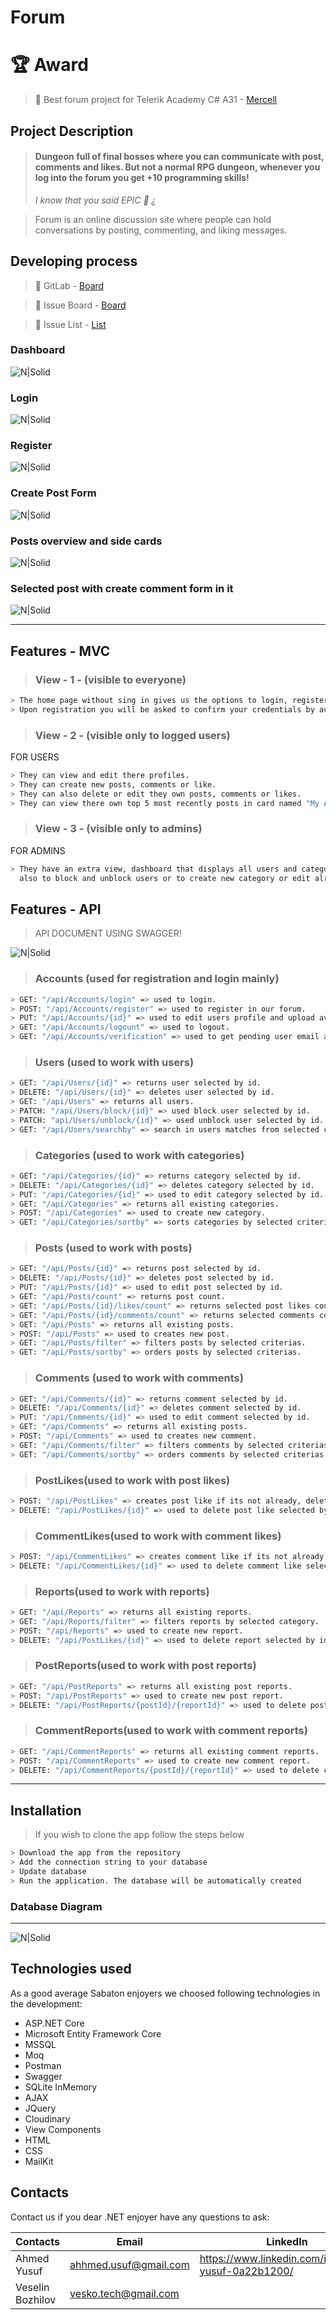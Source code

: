 # **Forum**

# **:trophy: Award**
>:rocket: Best forum project for Telerik Academy C# A31 - [Mercell](https://www.negometrix.com)

## Project Description
>#### Dungeon full of final bosses where you can communicate with post, comments and likes. But not a normal RPG dungeon, whenever you log into the forum you get +10 programming skills!
> _I know that you said EPIC :space_invader: ¿_

> Forum is an online discussion site where people can hold conversations by posting, commenting, and liking messages.

## Developing process
> :memo: GitLab - [Board](https://gitlab.com/veselin-ahmed1/forum)

> :memo: Issue Board - [Board](https://gitlab.com/veselin-ahmed1/forum/-/boards/3501326)

> :memo: Issue List - [List](https://gitlab.com/veselin-ahmed1/forum/-/issues)

### Dashboard
![N|Solid](https://res.cloudinary.com/ddipdwbtm/image/upload/v1638959725/Gitlab-readme/Forum-Dashboard_tpggds.png)
### Login
![N|Solid](https://res.cloudinary.com/ddipdwbtm/image/upload/v1638713224/Gitlab-readme/Login-Forum_eows8v.png)
### Register
![N|Solid](https://res.cloudinary.com/ddipdwbtm/image/upload/v1638713396/Gitlab-readme/Forum-Register_labset.png)
### Create Post Form
![N|Solid](https://res.cloudinary.com/ddipdwbtm/image/upload/v1638713500/Gitlab-readme/Crete-Post-Forum_padwux.png)
### Posts overview and side cards
![N|Solid](https://res.cloudinary.com/ddipdwbtm/image/upload/v1638959955/Gitlab-readme/Post-Overview-Sidecards_afkvks.png)
### Selected post with create comment form in it
![N|Solid](https://res.cloudinary.com/ddipdwbtm/image/upload/v1638960129/Gitlab-readme/Selected-Post-W-Comments_llgdca.png)

---

## Features - MVC

> ### View - 1  - (visible to everyone)
```sh
> The home page without sing in gives us the options to login, register, search and filter posts too. 
> Upon registration you will be asked to confirm your credentials by accepting the confirmation email.
```
> ### View - 2 - (visible only to logged users)
FOR USERS
```sh
> They can view and edit there profiles.
> They can create new posts, comments or like.
> They can also delete or edit they own posts, comments or likes.
> They can view there own top 5 most recently posts in card named "My Active Posts". 
```
> ### View - 3 - (visible only to admins)
FOR ADMINS
```sh
> They have an extra view, dashboard that displays all users and categories, have an search option in it 
  also to block and unblock users or to create new category or edit already existing category.
```
## Features - API

> API DOCUMENT USING SWAGGER!

![N|Solid](https://res.cloudinary.com/ddipdwbtm/image/upload/v1638960849/Gitlab-readme/Forum-Swagger_glklm6.png)

> ### Accounts (used for registration and login mainly)
```sh
> GET: "/api/Accounts/login" => used to login.
> POST: "/api/Accounts/register" => used to register in our forum.
> PUT: "/api/Accounts/{id}" => used to edit users profile and upload avatar.
> GET: "/api/Accounts/logount" => used to logout.
> GET: "/api/Accounts/verification" => used to get pending user email and verification code to accept him as our homie.
```
> ### Users (used to work with users)
```sh
> GET: "/api/Users/{id}" => returns user selected by id.
> DELETE: "/api/Users/{id}" => deletes user selected by id.
> GET: "/api/Users" => returns all users.
> PATCH: "/api/Users/block/{id}" => used block user selected by id.
> PATCH: "api/Users/unblock/{id}" => used unblock user selected by id.
> GET: "/api/Users/searchby" => search in users matches from selected criterias.
```
> ### Categories (used to work with categories)
```sh
> GET: "/api/Categories/{id}" => returns category selected by id.
> DELETE: "/api/Categories/{id}" => deletes category selected by id.
> PUT: "/api/Categories/{id}" => used to edit category selected by id.
> GET: "/api/Categories" => returns all existing categories.
> POST: "/api/Categories" => used to create new category.
> GET: "/api/Categories/sortby" => sorts categories by selected criterias.
```
> ### Posts (used to work with posts)
```sh
> GET: "/api/Posts/{id}" => returns post selected by id.
> DELETE: "/api/Posts/{id}" => deletes post selected by id.
> PUT: "/api/Posts/{id}" => used to edit post selected by id.
> GET: "/api/Posts/count" => returns post count.
> GET: "/api/Posts/{id}/likes/count" => returns selected post likes count.
> GET: "/api/Posts/{id}/comments/count" => returns selected comments count.
> GET: "/api/Posts" => returns all existing posts.
> POST: "/api/Posts" => used to creates new post.
> GET: "/api/Posts/filter" => filters posts by selected criterias.
> GET: "/api/Posts/sortby" => orders posts by selected criterias.
```
> ### Comments (used to work with comments)
```sh
> GET: "/api/Comments/{id}" => returns comment selected by id.
> DELETE: "/api/Comments/{id}" => deletes comment selected by id.
> PUT: "/api/Comments/{id}" => used to edit comment selected by id.
> GET: "/api/Comments" => returns all existing posts.
> POST: "/api/Comments" => used to creates new comment.
> GET: "/api/Comments/filter" => filters comments by selected criterias.
> GET: "/api/Comments/sortby" => orders comments by selected criterias.
```
> ### PostLikes(used to work with post likes)
```sh
> POST: "/api/PostLikes" => creates post like if its not already, deletes it if its created and undelete it if the like was deleted before.
> DELETE: "/api/PostLikes/{id}" => used to delete post like selected by id.
```
> ### CommentLikes(used to work with comment likes)
```sh
> POST: "/api/CommentLikes" => creates comment like if its not already, deletes it if its created and undelete it if the like was deleted before.
> DELETE: "/api/CommentLikes/{id}" => used to delete comment like selected by id.
```
> ### Reports(used to work with reports)
```sh 
> GET: "/api/Reports" => returns all existing reports.
> GET: "/api/Reports/filter" => filters reports by selected category.
> POST: "/api/Reports" => used to create new report.
> DELETE: "/api/PostLikes/{id}" => used to delete report selected by id.
```
> ### PostReports(used to work with post reports)
```sh
> GET: "/api/PostReports" => returns all existing post reports.
> POST: "/api/PostReports" => used to create new post report.
> DELETE: "/api/PostReports/{postId}/{reportId}" => used to delete post report selected by post and report Id.
```
> ### CommentReports(used to work with comment reports)
```sh
> GET: "/api/CommentReports" => returns all existing comment reports.
> POST: "/api/CommentReports" => used to create new comment report.
> DELETE: "/api/CommentReports/{postId}/{reportId}" => used to delete comment report selected by comment and report Id.
```
---
## Installation
> If you wish to clone the app follow the steps below
```sh
> Download the app from the repository
> Add the connection string to your database
> Update database
> Run the application. The database will be automatically created
```
### Database Diagram
---
![N|Solid](https://res.cloudinary.com/ddipdwbtm/image/upload/v1638864917/Gitlab-readme/Forum-Database-Diagram_a9bllv.png)

## Technologies used
As a good average Sabaton enjoyers we choosed following technologies in the development: 
 - ASP.NET Core
 - Microsoft Entity Framework Core
 - MSSQL
 - Moq
 - Postman
 - Swagger
 - SQLite InMemory
 - AJAX
 - JQuery
 - Cloudinary
 - View Components
 - HTML
 - CSS
 - MailKit

## Contacts

Contact us if you dear .NET enjoyer have any questions to ask:

| Contacts | Email | LinkedIn |
| ------ | ------ | ------ |
| Ahmed Yusuf | ahhmed.usuf@gmail.com | https://www.linkedin.com/in/ahmed-yusuf-0a22b1200/ |
| Veselin Bozhilov | vesko.tech@gmail.com |  |
